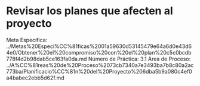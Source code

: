 # Revisar los planes que afecten al proyecto

Meta Específica: ../Metas%20Especi%CC%81ficas%2001a59630d53145479e64a6d0e43d64e0/Obtener%20el%20compromiso%20con%20el%20plan%20c5c0bcdb778f4d2b98dab5ce163fa0da.md
Número de Práctica: 3.1
Área de Proceso: ../A%CC%81reas%20de%20Proceso%2073cb7340a7e3493ba7b8c80a2ac773ba/Planificacio%CC%81n%20del%20Proyecto%206dba5b9a080c4ef0a4babec2ebb5d62f.md